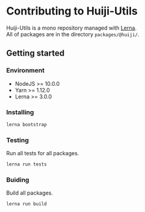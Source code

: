 # Contributing to Huiji-Utils

Huiji-Utils is a mono repository managed with [Lerna](https://github.com/lerna/lerna).\
All of packages are in the directory `packages/@huiji/`.

## Getting started

### Environment

- NodeJS >= 10.0.0
- Yarn >= 1.12.0
- Lerna >= 3.0.0

### Installing

```bash
lerna bootstrap
```

### Testing

Run all tests for all packages.

```bash
lerna run tests
```

### Buiding

Build all packages.

```bash
lerna run build
```
